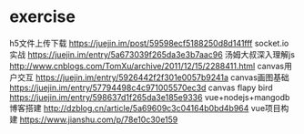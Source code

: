 # exercise
h5文件上传下载 https://juejin.im/post/59598ecf5188250d8d141fff
socket.io实战 https://juejin.im/entry/5a673039f265da3e3b7aac96
汤姆大叔深入理解js http://www.cnblogs.com/TomXu/archive/2011/12/15/2288411.html
canvas用户交互 https://juejin.im/entry/5926442f2f301e0057b9241a
canvas画图基础 https://juejin.im/entry/57794498c4c971005570ec3d
canvas flapy bird https://juejin.im/entry/598637d1f265da3e185e9336
vue+nodejs+mangodb博客搭建 http://dzblog.cn/article/5a69609c3c04164b0bd4b964
vue项目构建 https://www.jianshu.com/p/78e10c30e159
